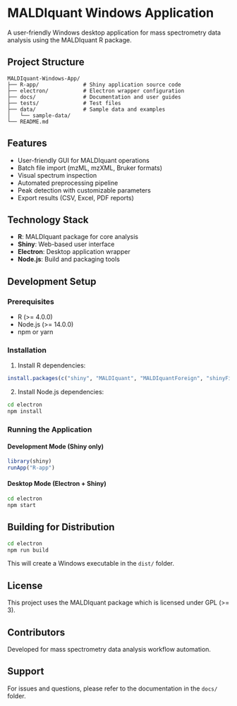 # MALDIquant Windows Application

A user-friendly Windows desktop application for mass spectrometry data analysis using the MALDIquant R package.

## Project Structure

```
MALDIquant-Windows-App/
├── R-app/              # Shiny application source code
├── electron/           # Electron wrapper configuration
├── docs/               # Documentation and user guides
├── tests/              # Test files
├── data/               # Sample data and examples
│   └── sample-data/
└── README.md
```

## Features

- User-friendly GUI for MALDIquant operations
- Batch file import (mzML, mzXML, Bruker formats)
- Visual spectrum inspection
- Automated preprocessing pipeline
- Peak detection with customizable parameters
- Export results (CSV, Excel, PDF reports)

## Technology Stack

- **R**: MALDIquant package for core analysis
- **Shiny**: Web-based user interface
- **Electron**: Desktop application wrapper
- **Node.js**: Build and packaging tools

## Development Setup

### Prerequisites

- R (>= 4.0.0)
- Node.js (>= 14.0.0)
- npm or yarn

### Installation

1. Install R dependencies:
```r
install.packages(c("shiny", "MALDIquant", "MALDIquantForeign", "shinyFiles", "plotly", "DT"))
```

2. Install Node.js dependencies:
```bash
cd electron
npm install
```

### Running the Application

#### Development Mode (Shiny only)
```r
library(shiny)
runApp("R-app")
```

#### Desktop Mode (Electron + Shiny)
```bash
cd electron
npm start
```

## Building for Distribution

```bash
cd electron
npm run build
```

This will create a Windows executable in the `dist/` folder.

## License

This project uses the MALDIquant package which is licensed under GPL (>= 3).

## Contributors

Developed for mass spectrometry data analysis workflow automation.

## Support

For issues and questions, please refer to the documentation in the `docs/` folder.
